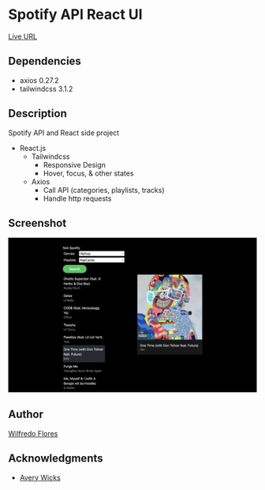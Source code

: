 # Spotify API React UI

[Live URL]()

## Dependencies

- axios 0.27.2
- tailwindcss 3.1.2

## Description

Spotify API and React side project

- React.js
  - Tailwindcss
    - Responsive Design
    - Hover, focus, & other states
  - Axios
    - Call API (categories, playlists, tracks)
    - Handle http requests

## Screenshot

![App Screenshot](/public/spotify-api-react.png)

## Author

[Wilfredo Flores](https://github.com/will-flores1)

## Acknowledgments

- [Avery Wicks](https://www.youtube.com/watch?v=fVcz-1rVQcs&ab_channel=AveryWicks)
